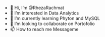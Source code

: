 - 👋 Hi, I’m @RhezaRachmat
- 👀 I’m interested in Data Analytics
- 🌱 I’m currently learning Phyton and MySQL
- 💞️ I’m looking to collaborate on Portofolio
- 📫 How to reach me Messageme

<!---
RhezaRachmat/RhezaRachmat is a ✨ special ✨ repository because its `README.md` (this file) appears on your GitHub profile.
You can click the Preview link to take a look at your changes.
--->
